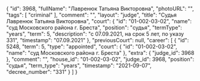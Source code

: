 {
    "id": 3968,
    "fullName": "Лавренюк Татьяна Викторовна",
    "photoURL": "",
    "tags": [
        "criminal"
    ],
    "comment": "",
    "layout": "judge",
    "title": "Судья Лавренюк Татьяна Викторовна",
    "court": {
        "id": "01-002-03-02",
        "name": "суд Московского района г. Бреста",
        "position": "судья",
        "termType": "years",
        "term": 5,
        "description": "c 07.09.2021, на срок 5 лет, по указу 331",
        "timestamp": "07.09.2021"
    },
    "previousCourt": null,
    "career": [
        {
            "id": 5248,
            "term": 5,
            "type": "appointed",
            "court": {
                "id": "01-002-03-02",
                "name": "суд Московского района г. Бреста"
            },
            "extra": {
                "judge_id": 3968
            },
            "comment": "",
            "house_id": "01-002-03-02",
            "judge_id": 3968,
            "position": "судья",
            "term_type": "years",
            "timestamp": "2021-09-07",
            "decree_number": "331"
        }
    ]
}